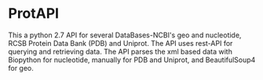 # ProtAPI
This a python 2.7 API for several DataBases-NCBI's geo and nucleotide, RCSB Protein Data Bank (PDB) and Uniprot.
The API uses rest-API for querying and retrieving data.
The API parses the xml based data with Biopython for nucleotide, manually for PDB and Uniprot, and BeautifulSoup4 for geo.
